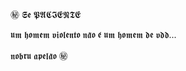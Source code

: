 ㊙
𝕾𝖊 𝕻𝕬𝕮𝕴𝕰𝕹𝕿𝕰












𝖚𝖒 𝖍𝖔𝖒𝖊𝖒 𝖛𝖎𝖔𝖑𝖊𝖓𝖙𝖔 𝖓𝖆̃𝖔 𝖊́ 𝖚𝖒 𝖍𝖔𝖒𝖊𝖒 𝖉𝖊 𝖛𝖉𝖉...                                                                         






















𝖓𝖔𝖇𝖗𝖚 𝖆𝖕𝖊𝖑𝖆̃𝖔 ㊙
